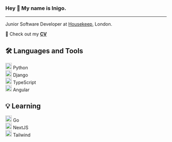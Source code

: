 ### Hey 👋 My name is Inigo.
---
Junior Software Developer at <a href="https://housekeep.com/">Housekeep</a>, London.  

📄 Check out my [**CV**](https://github.com/Inimesh/CV)  
  
🛠️ Languages and Tools
---
<img height='20' width='20' src="https://cdn.simpleicons.org/python/3776AB" /> Python  
<img height='20' width='20' src="https://cdn.simpleicons.org/django/092E20" /> Django  
<img height='20' width='20' src="https://cdn.simpleicons.org/typescript/3178C6" /> TypeScript  
<img height='20' width='20' src="https://cdn.simpleicons.org/angular/DD0031" /> Angular  


💡 Learning 
---
 <img height='20' width='20' src="https://cdn.simpleicons.org/go" /> Go    
<img height='20' width='20' src="https://cdn.simpleicons.org/nextdotjs/000000" /> NextJS  
<img height='20' width='20' src="https://cdn.simpleicons.org/tailwindcss/06B6D4" /> Tailwind  





